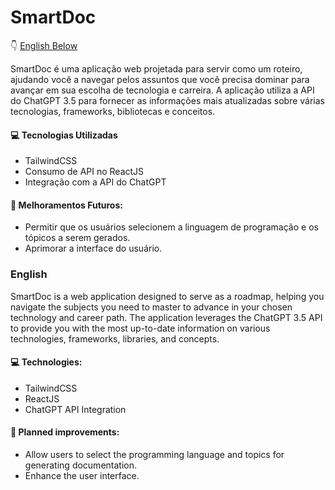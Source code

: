 # SmartDoc
👇 [English Below](https://github.com/saraaniceto/smart-doc/edit/main/README.md#smartdoc)


SmartDoc é uma aplicação web projetada para servir como um roteiro, ajudando você a navegar pelos assuntos que você precisa dominar para avançar em sua escolha de tecnologia e carreira. A aplicação utiliza a API do ChatGPT 3.5 para fornecer as informações mais atualizadas sobre várias tecnologias, frameworks, bibliotecas e conceitos.

#### 💻 Tecnologias Utilizadas
- TailwindCSS
- Consumo de API no ReactJS
- Integração com a API do ChatGPT

#### 🚀 Melhoramentos Futuros:
- Permitir que os usuários selecionem a linguagem de programação e os tópicos a serem gerados.
- Aprimorar a interface do usuário.


### English
SmartDoc is a web application designed to serve as a roadmap, helping you navigate the subjects you need to master to advance in your chosen technology and career path. The application leverages the ChatGPT 3.5 API to provide you with the most up-to-date information on various technologies, frameworks, libraries, and concepts.

#### 💻 Technologies: 
- TailwindCSS
- ReactJS
- ChatGPT API Integration

#### 🚀 Planned improvements:
- Allow users to select the programming language and topics for generating documentation.
- Enhance the user interface.
